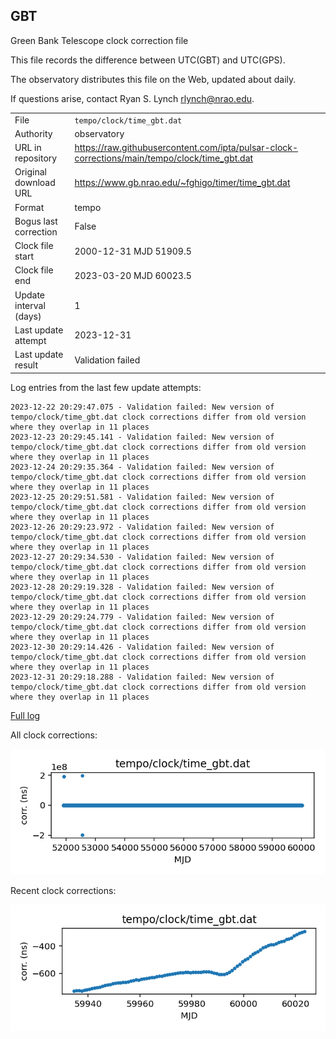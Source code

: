 
## GBT

Green Bank Telescope clock correction file

This file records the difference between UTC(GBT) and UTC(GPS).

The observatory distributes this file on the Web, updated about daily.

If questions arise, contact Ryan S. Lynch <rlynch@nrao.edu>.

|     |     |
|:--- |:--- |
| File | `tempo/clock/time_gbt.dat` |
| Authority | observatory |
| URL in repository | <https://raw.githubusercontent.com/ipta/pulsar-clock-corrections/main/tempo/clock/time_gbt.dat> |
| Original download URL | <https://www.gb.nrao.edu/~fghigo/timer/time_gbt.dat> |
| Format | tempo |
| Bogus last correction | False |
| Clock file start | 2000-12-31 MJD 51909.5 |
| Clock file end | 2023-03-20 MJD 60023.5 |
| Update interval (days) | 1 |
| Last update attempt | 2023-12-31 |
| Last update result | Validation failed |

Log entries from the last few update attempts:
```
2023-12-22 20:29:47.075 - Validation failed: New version of tempo/clock/time_gbt.dat clock corrections differ from old version where they overlap in 11 places
2023-12-23 20:29:45.141 - Validation failed: New version of tempo/clock/time_gbt.dat clock corrections differ from old version where they overlap in 11 places
2023-12-24 20:29:35.364 - Validation failed: New version of tempo/clock/time_gbt.dat clock corrections differ from old version where they overlap in 11 places
2023-12-25 20:29:51.581 - Validation failed: New version of tempo/clock/time_gbt.dat clock corrections differ from old version where they overlap in 11 places
2023-12-26 20:29:23.972 - Validation failed: New version of tempo/clock/time_gbt.dat clock corrections differ from old version where they overlap in 11 places
2023-12-27 20:29:34.530 - Validation failed: New version of tempo/clock/time_gbt.dat clock corrections differ from old version where they overlap in 11 places
2023-12-28 20:29:19.328 - Validation failed: New version of tempo/clock/time_gbt.dat clock corrections differ from old version where they overlap in 11 places
2023-12-29 20:29:24.779 - Validation failed: New version of tempo/clock/time_gbt.dat clock corrections differ from old version where they overlap in 11 places
2023-12-30 20:29:14.426 - Validation failed: New version of tempo/clock/time_gbt.dat clock corrections differ from old version where they overlap in 11 places
2023-12-31 20:29:18.288 - Validation failed: New version of tempo/clock/time_gbt.dat clock corrections differ from old version where they overlap in 11 places
```
[Full log](https://raw.githubusercontent.com/ipta/pulsar-clock-corrections/main/log/tempo/clock/time_gbt.dat.log)


All clock corrections:

![plot of all clock corrections](time_gbt.dat.png "All corrections")

Recent clock corrections:

![plot of recent clock corrections](time_gbt.dat.short.png "Recent corrections")

